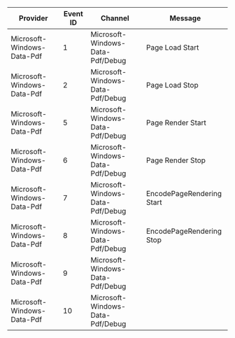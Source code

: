Provider                    |  Event ID  |  Channel                           |  Message
----------------------------|------------|------------------------------------|---------------------------
Microsoft-Windows-Data-Pdf  |  1         |  Microsoft-Windows-Data-Pdf/Debug  |  Page Load Start
Microsoft-Windows-Data-Pdf  |  2         |  Microsoft-Windows-Data-Pdf/Debug  |  Page Load Stop
Microsoft-Windows-Data-Pdf  |  5         |  Microsoft-Windows-Data-Pdf/Debug  |  Page Render Start
Microsoft-Windows-Data-Pdf  |  6         |  Microsoft-Windows-Data-Pdf/Debug  |  Page Render Stop
Microsoft-Windows-Data-Pdf  |  7         |  Microsoft-Windows-Data-Pdf/Debug  |  EncodePageRendering Start
Microsoft-Windows-Data-Pdf  |  8         |  Microsoft-Windows-Data-Pdf/Debug  |  EncodePageRendering Stop
Microsoft-Windows-Data-Pdf  |  9         |  Microsoft-Windows-Data-Pdf/Debug  |
Microsoft-Windows-Data-Pdf  |  10        |  Microsoft-Windows-Data-Pdf/Debug  |